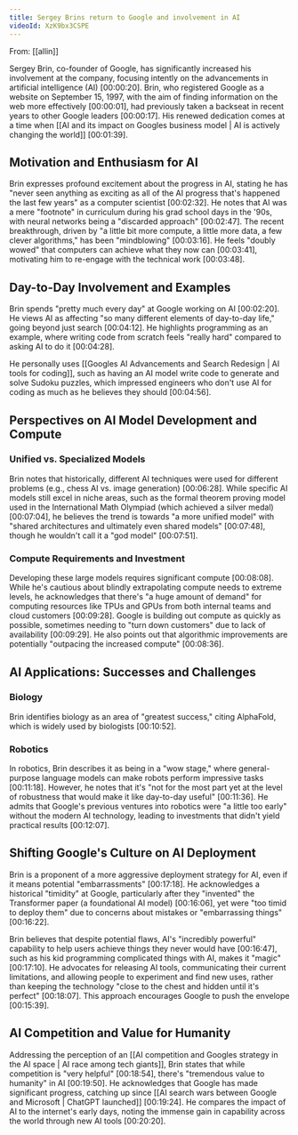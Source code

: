 ```yaml
---
title: Sergey Brins return to Google and involvement in AI
videoId: XzK9bx3CSPE
---
```


From: [[allin]] <br/> 

Sergey Brin, co-founder of Google, has significantly increased his involvement at the company, focusing intently on the advancements in artificial intelligence (AI) <a class="yt-timestamp" data-t="00:00:20">[00:00:20]</a>. Brin, who registered Google as a website on September 15, 1997, with the aim of finding information on the web more effectively <a class="yt-timestamp" data-t="00:00:01">[00:00:01]</a>, had previously taken a backseat in recent years to other Google leaders <a class="yt-timestamp" data-t="00:00:17">[00:00:17]</a>. His renewed dedication comes at a time when [[AI and its impact on Googles business model | AI is actively changing the world]] <a class="yt-timestamp" data-t="00:01:39">[00:01:39]</a>.

## Motivation and Enthusiasm for AI

Brin expresses profound excitement about the progress in AI, stating he has "never seen anything as exciting as all of the AI progress that's happened the last few years" as a computer scientist <a class="yt-timestamp" data-t="00:02:32">[00:02:32]</a>. He notes that AI was a mere "footnote" in curriculum during his grad school days in the '90s, with neural networks being a "discarded approach" <a class="yt-timestamp" data-t="00:02:47">[00:02:47]</a>. The recent breakthrough, driven by "a little bit more compute, a little more data, a few clever algorithms," has been "mindblowing" <a class="yt-timestamp" data-t="00:03:16">[00:03:16]</a>. He feels "doubly wowed" that computers can achieve what they now can <a class="yt-timestamp" data-t="00:03:41">[00:03:41]</a>, motivating him to re-engage with the technical work <a class="yt-timestamp" data-t="00:03:48">[00:03:48]</a>.

## Day-to-Day Involvement and Examples

Brin spends "pretty much every day" at Google working on AI <a class="yt-timestamp" data-t="00:02:20">[00:02:20]</a>. He views AI as affecting "so many different elements of day-to-day life," going beyond just search <a class="yt-timestamp" data-t="00:04:12">[00:04:12]</a>. He highlights programming as an example, where writing code from scratch feels "really hard" compared to asking AI to do it <a class="yt-timestamp" data-t="00:04:28">[00:04:28]</a>.

He personally uses [[Googles AI Advancements and Search Redesign | AI tools for coding]], such as having an AI model write code to generate and solve Sudoku puzzles, which impressed engineers who don't use AI for coding as much as he believes they should <a class="yt-timestamp" data-t="00:04:56">[00:04:56]</a>.

## Perspectives on AI Model Development and Compute

### Unified vs. Specialized Models
Brin notes that historically, different AI techniques were used for different problems (e.g., chess AI vs. image generation) <a class="yt-timestamp" data-t="00:06:28">[00:06:28]</a>. While specific AI models still excel in niche areas, such as the formal theorem proving model used in the International Math Olympiad (which achieved a silver medal) <a class="yt-timestamp" data-t="00:07:04">[00:07:04]</a>, he believes the trend is towards "a more unified model" with "shared architectures and ultimately even shared models" <a class="yt-timestamp" data-t="00:07:48">[00:07:48]</a>, though he wouldn't call it a "god model" <a class="yt-timestamp" data-t="00:07:51">[00:07:51]</a>.

### Compute Requirements and Investment
Developing these large models requires significant compute <a class="yt-timestamp" data-t="00:08:08">[00:08:08]</a>. While he's cautious about blindly extrapolating compute needs to extreme levels, he acknowledges that there's "a huge amount of demand" for computing resources like TPUs and GPUs from both internal teams and cloud customers <a class="yt-timestamp" data-t="00:09:28">[00:09:28]</a>. Google is building out compute as quickly as possible, sometimes needing to "turn down customers" due to lack of availability <a class="yt-timestamp" data-t="00:09:29">[00:09:29]</a>. He also points out that algorithmic improvements are potentially "outpacing the increased compute" <a class="yt-timestamp" data-t="00:08:36">[00:08:36]</a>.

## AI Applications: Successes and Challenges

### Biology
Brin identifies biology as an area of "greatest success," citing AlphaFold, which is widely used by biologists <a class="yt-timestamp" data-t="00:10:52">[00:10:52]</a>.

### Robotics
In robotics, Brin describes it as being in a "wow stage," where general-purpose language models can make robots perform impressive tasks <a class="yt-timestamp" data-t="00:11:18">[00:11:18]</a>. However, he notes that it's "not for the most part yet at the level of robustness that would make it like day-to-day useful" <a class="yt-timestamp" data-t="00:11:36">[00:11:36]</a>. He admits that Google's previous ventures into robotics were "a little too early" without the modern AI technology, leading to investments that didn't yield practical results <a class="yt-timestamp" data-t="00:12:07">[00:12:07]</a>.

## Shifting Google's Culture on AI Deployment

Brin is a proponent of a more aggressive deployment strategy for AI, even if it means potential "embarrassments" <a class="yt-timestamp" data-t="00:17:18">[00:17:18]</a>. He acknowledges a historical "timidity" at Google, particularly after they "invented" the Transformer paper (a foundational AI model) <a class="yt-timestamp" data-t="00:16:06">[00:16:06]</a>, yet were "too timid to deploy them" due to concerns about mistakes or "embarrassing things" <a class="yt-timestamp" data-t="00:16:22">[00:16:22]</a>.

Brin believes that despite potential flaws, AI's "incredibly powerful" capability to help users achieve things they never would have <a class="yt-timestamp" data-t="00:16:47">[00:16:47]</a>, such as his kid programming complicated things with AI, makes it "magic" <a class="yt-timestamp" data-t="00:17:10">[00:17:10]</a>. He advocates for releasing AI tools, communicating their current limitations, and allowing people to experiment and find new uses, rather than keeping the technology "close to the chest and hidden until it's perfect" <a class="yt-timestamp" data-t="00:18:07">[00:18:07]</a>. This approach encourages Google to push the envelope <a class="yt-timestamp" data-t="00:15:39">[00:15:39]</a>.

## AI Competition and Value for Humanity

Addressing the perception of an [[AI competition and Googles strategy in the AI space | AI race among tech giants]], Brin states that while competition is "very helpful" <a class="yt-timestamp" data-t="00:18:54">[00:18:54]</a>, there's "tremendous value to humanity" in AI <a class="yt-timestamp" data-t="00:19:50">[00:19:50]</a>. He acknowledges that Google has made significant progress, catching up since [[AI search wars between Google and Microsoft | ChatGPT launched]] <a class="yt-timestamp" data-t="00:19:24">[00:19:24]</a>. He compares the impact of AI to the internet's early days, noting the immense gain in capability across the world through new AI tools <a class="yt-timestamp" data-t="00:20:20">[00:20:20]</a>.